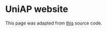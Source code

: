 # UniAP website
This page was adapted from [this](https://github.com/rese1f/MovieChat/tree/web) source code.
